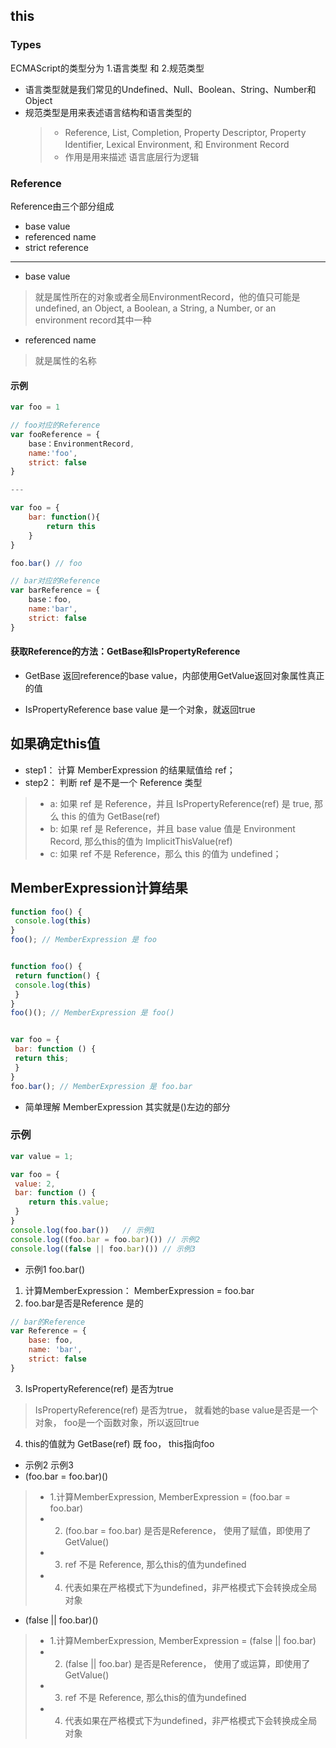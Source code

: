 ## this

### Types
ECMAScript的类型分为 1.语言类型 和 2.规范类型
- 语言类型就是我们常见的Undefined、Null、Boolean、String、Number和Object
- 规范类型是用来表述语言结构和语言类型的
   >- Reference, List, Completion, Property Descriptor, Property Identifier, Lexical Environment, 和 Environment Record
   >- 作用是用来描述 语言底层行为逻辑


### Reference
Reference由三个部分组成
- base value
- referenced name
- strict reference
---

- base value
> 就是属性所在的对象或者全局EnvironmentRecord，他的值只可能是 undefined, an Object, a Boolean, a String, a Number, or an environment record其中一种


- referenced name
> 就是属性的名称

#### 示例
```js
var foo = 1

// foo对应的Reference
var fooReference = {
    base：EnvironmentRecord,
    name:'foo',
    strict: false
}

---

var foo = {
    bar: function(){
        return this
    }
}

foo.bar() // foo

// bar对应的Reference
var barReference = {
    base：foo,
    name:'bar',
    strict: false
}
```

#### 获取Reference的方法：GetBase和IsPropertyReference

- GetBase 
返回reference的base value，内部使用GetValue返回对象属性真正的值

- IsPropertyReference
base value 是⼀个对象，就返回true

## 如果确定this值
- step1： 计算 MemberExpression 的结果赋值给 ref；
- step2： 判断 ref 是不是⼀个 Reference 类型
> - a: 如果 ref 是 Reference，并且 IsPropertyReference(ref) 是 true, 那么 this 的值为 GetBase(ref) 
> - b: 如果 ref 是 Reference，并且 base value 值是 Environment Record, 那么this的值为 ImplicitThisValue(ref)  
> - c: 如果 ref 不是 Reference，那么 this 的值为 undefined； 

## MemberExpression计算结果

```js
function foo() {
 console.log(this)
}
foo(); // MemberExpression 是 foo


function foo() {
 return function() {
 console.log(this)
 }
}
foo()(); // MemberExpression 是 foo()


var foo = {
 bar: function () {
 return this;
 }
}
foo.bar(); // MemberExpression 是 foo.bar
```

- 简单理解 MemberExpression 其实就是()左边的部分

### 示例
```js
var value = 1;

var foo = {
 value: 2,
 bar: function () {
    return this.value;
 }
}
console.log(foo.bar())   // 示例1
console.log((foo.bar = foo.bar)()) // 示例2
console.log((false || foo.bar)()) // 示例3
```

- 示例1 foo.bar()
1. 计算MemberExpression： MemberExpression = foo.bar
2. foo.bar是否是Reference 是的
```js
// bar的Reference 
var Reference = {
    base: foo,
    name: 'bar',
    strict: false
}
```
3. IsPropertyReference(ref) 是否为true
> IsPropertyReference(ref) 是否为true， 就看她的base value是否是一个对象，
> foo是一个函数对象，所以返回true
4. this的值就为 GetBase(ref) 既 foo， this指向foo

- 示例2 示例3
- (foo.bar = foo.bar)()
> - 1.计算MemberExpression, MemberExpression = (foo.bar = foo.bar)
> - 2. (foo.bar = foo.bar) 是否是Reference， 使用了赋值，即使用了GetValue()
> - 3. ref 不是 Reference, 那么this的值为undefined
> - 4. 代表如果在严格模式下为undefined，非严格模式下会转换成全局对象

- (false || foo.bar)()
> - 1.计算MemberExpression, MemberExpression = (false || foo.bar)
> - 2. (false || foo.bar) 是否是Reference， 使用了或运算，即使用了GetValue()
> - 3. ref 不是 Reference, 那么this的值为undefined
> - 4. 代表如果在严格模式下为undefined，非严格模式下会转换成全局对象